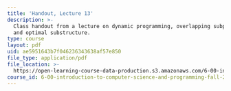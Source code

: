 ```yaml
---
title: 'Handout, Lecture 13'
description: >-
  Class handout from a lecture on dynamic programming, overlapping subproblems,
  and optimal substructure.
type: course
layout: pdf
uid: ae5951643b7f046236343638af57e850
file_type: application/pdf
file_location: >-
  https://open-learning-course-data-production.s3.amazonaws.com/6-00-introduction-to-computer-science-and-programming-fall-2008/ae5951643b7f046236343638af57e850_lec13.pdf
course_id: 6-00-introduction-to-computer-science-and-programming-fall-2008
---
```

